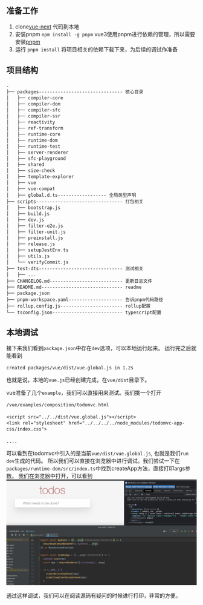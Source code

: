 
## 准备工作

1. clone[vue-next](https://github.com/vuejs/vue-next.git) 代码到本地
2. 安装pnpm `npm install -g pnpm` vue3使用pnpm进行依赖的管理，所以需要安装[pnpm](https://www.pnpm.cn/npmrc)
3. 运行 `pnpm install` 将项目相关的依赖下载下来，为后续的调试作准备

## 项目结构
```
.
├── packages------------------------------- 核心目录
│   ├── compiler-core
│   ├── compiler-dom
│   ├── compiler-sfc
│   ├── compiler-ssr
│   ├── reactivity
│   ├── ref-transform
│   ├── runtime-core
│   ├── runtime-dom
│   ├── runtime-test
│   ├── server-renderer
│   ├── sfc-playground
│   ├── shared
│   ├── size-check
│   ├── template-explorer
│   ├── vue
│   ├── vue-compat
│   ├── global.d.ts------------------ 全局类型声明
├── scripts-------------------------------- 打包相关
│   ├── bootstrap.js
│   ├── build.js
│   ├── dev.js
│   ├── filter-e2e.js
│   ├── filter-unit.js
│   ├── preinstall.js
│   ├── release.js
│   ├── setupJestEnv.ts
│   ├── utils.js
│   └── verifyCommit.js
├── test-dts------------------------------- 测试相关
│   ├── ...
├── CHANGELOG.md--------------------------- 更新日志文件
├── README.md------------------------------ readme
├── package.json
├── pnpm-workspace.yaml-------------------- 告诉pnpm代码路径
├── rollup.config.js----------------------- rollup配置
└── tsconfig.json-------------------------- typescript配置

```

## 本地调试
接下来我们看到`package.json`中存在`dev`选项，可以本地运行起来。
运行完之后就能看到
```
created packages/vue/dist/vue.global.js in 1.2s
```
也就是说，本地的`vue.js`已经创建完成，在`vue/dist`目录下。

vue准备了几个`example`，我们可以直接用来测试。我们挑一个打开
```
/vue/examples/composition/todomvc.html

<script src="../../dist/vue.global.js"></script>
<link rel="stylesheet" href="../../../../node_modules/todomvc-app-css/index.css">

....
```
可以看到在todomvc中引入的是当前`vue/dist/vue.global.js`, 也就是我们`run dev`生成的代码。 
所以我们可以直接在浏览器中进行调试。我们尝试一下在`packages/runtime-dom/src/index.ts`中找到createApp方法，直接打印args参数。
我们在浏览器中打开，可以看到
![todomvc.png](asserts/todomvc.png)

通过这样调试，我们可以在阅读源码有疑问的时候进行打印，非常的方便。
